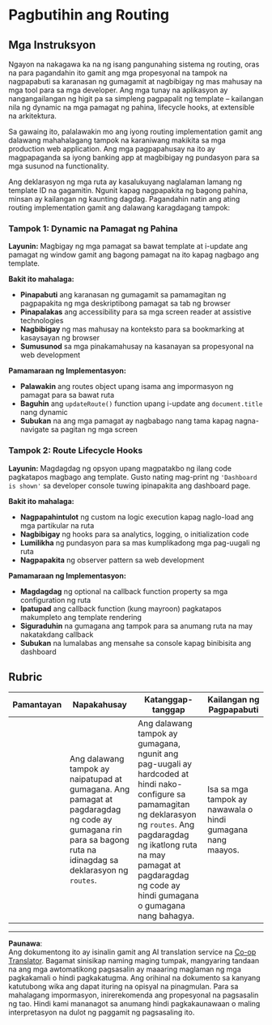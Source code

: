 <!--
CO_OP_TRANSLATOR_METADATA:
{
  "original_hash": "df0dcecddcd28ea8cbf6ede0ad57d673",
  "translation_date": "2025-10-22T15:36:36+00:00",
  "source_file": "7-bank-project/1-template-route/assignment.md",
  "language_code": "tl"
}
-->
# Pagbutihin ang Routing

## Mga Instruksyon

Ngayon na nakagawa ka na ng isang pangunahing sistema ng routing, oras na para pagandahin ito gamit ang mga propesyonal na tampok na nagpapabuti sa karanasan ng gumagamit at nagbibigay ng mas mahusay na mga tool para sa mga developer. Ang mga tunay na aplikasyon ay nangangailangan ng higit pa sa simpleng pagpapalit ng template – kailangan nila ng dynamic na mga pamagat ng pahina, lifecycle hooks, at extensible na arkitektura.

Sa gawaing ito, palalawakin mo ang iyong routing implementation gamit ang dalawang mahahalagang tampok na karaniwang makikita sa mga production web application. Ang mga pagpapahusay na ito ay magpapaganda sa iyong banking app at magbibigay ng pundasyon para sa mga susunod na functionality.

Ang deklarasyon ng mga ruta ay kasalukuyang naglalaman lamang ng template ID na gagamitin. Ngunit kapag nagpapakita ng bagong pahina, minsan ay kailangan ng kaunting dagdag. Pagandahin natin ang ating routing implementation gamit ang dalawang karagdagang tampok:

### Tampok 1: Dynamic na Pamagat ng Pahina
**Layunin:** Magbigay ng mga pamagat sa bawat template at i-update ang pamagat ng window gamit ang bagong pamagat na ito kapag nagbago ang template.

**Bakit ito mahalaga:**
- **Pinapabuti** ang karanasan ng gumagamit sa pamamagitan ng pagpapakita ng mga deskriptibong pamagat sa tab ng browser
- **Pinapalakas** ang accessibility para sa mga screen reader at assistive technologies  
- **Nagbibigay** ng mas mahusay na konteksto para sa bookmarking at kasaysayan ng browser
- **Sumusunod** sa mga pinakamahusay na kasanayan sa propesyonal na web development

**Pamamaraan ng Implementasyon:**
- **Palawakin** ang routes object upang isama ang impormasyon ng pamagat para sa bawat ruta
- **Baguhin** ang `updateRoute()` function upang i-update ang `document.title` nang dynamic
- **Subukan** na ang mga pamagat ay nagbabago nang tama kapag nagna-navigate sa pagitan ng mga screen

### Tampok 2: Route Lifecycle Hooks  
**Layunin:** Magdagdag ng opsyon upang magpatakbo ng ilang code pagkatapos magbago ang template. Gusto nating mag-print ng `'Dashboard is shown'` sa developer console tuwing ipinapakita ang dashboard page.

**Bakit ito mahalaga:**
- **Nagpapahintulot** ng custom na logic execution kapag naglo-load ang mga partikular na ruta
- **Nagbibigay** ng hooks para sa analytics, logging, o initialization code
- **Lumilikha** ng pundasyon para sa mas kumplikadong mga pag-uugali ng ruta
- **Nagpapakita** ng observer pattern sa web development

**Pamamaraan ng Implementasyon:**
- **Magdagdag** ng optional na callback function property sa mga configuration ng ruta
- **Ipatupad** ang callback function (kung mayroon) pagkatapos makumpleto ang template rendering
- **Siguraduhin** na gumagana ang tampok para sa anumang ruta na may nakatakdang callback
- **Subukan** na lumalabas ang mensahe sa console kapag binibisita ang dashboard

## Rubric

| Pamantayan | Napakahusay                                                                                                                          | Katanggap-tanggap                                                                                                                                                                                  | Kailangan ng Pagpapabuti                                       |
| ----------- | ---------------------------------------------------------------------------------------------------------------------------------- | ----------------------------------------------------------------------------------------------------------------------------------------------------------------------------------------- | ------------------------------------------------------- |
|             | Ang dalawang tampok ay naipatupad at gumagana. Ang pamagat at pagdaragdag ng code ay gumagana rin para sa bagong ruta na idinagdag sa deklarasyon ng `routes`. | Ang dalawang tampok ay gumagana, ngunit ang pag-uugali ay hardcoded at hindi nako-configure sa pamamagitan ng deklarasyon ng `routes`. Ang pagdaragdag ng ikatlong ruta na may pamagat at pagdaragdag ng code ay hindi gumagana o gumagana nang bahagya. | Isa sa mga tampok ay nawawala o hindi gumagana nang maayos. |

---

**Paunawa**:  
Ang dokumentong ito ay isinalin gamit ang AI translation service na [Co-op Translator](https://github.com/Azure/co-op-translator). Bagamat sinisikap naming maging tumpak, mangyaring tandaan na ang mga awtomatikong pagsasalin ay maaaring maglaman ng mga pagkakamali o hindi pagkakatugma. Ang orihinal na dokumento sa kanyang katutubong wika ang dapat ituring na opisyal na pinagmulan. Para sa mahalagang impormasyon, inirerekomenda ang propesyonal na pagsasalin ng tao. Hindi kami mananagot sa anumang hindi pagkakaunawaan o maling interpretasyon na dulot ng paggamit ng pagsasaling ito.